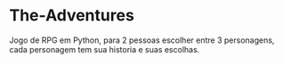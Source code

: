 # The-Adventures
Jogo de RPG em Python, para 2 pessoas escolher entre 3 personagens, cada personagem tem sua historia e suas escolhas.
